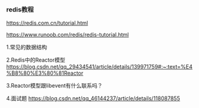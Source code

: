 ### redis教程
https://redis.com.cn/tutorial.html

https://www.runoob.com/redis/redis-tutorial.html


1.常见的数据结构

2.Redis中的Reactor模型
https://blog.csdn.net/qq_29434541/article/details/139971759#:~:text=%E4%B8%80%E3%80%81Reactor

3.Reactor模型跟libevent有什么联系吗？

4.面试题
https://blog.csdn.net/qq_46144237/article/details/118087855
